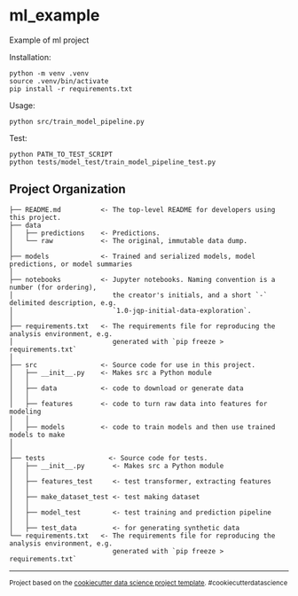 ml_example
==============================

Example of ml project

Installation: 
~~~
python -m venv .venv
source .venv/bin/activate
pip install -r requirements.txt
~~~
Usage:
~~~
python src/train_model_pipeline.py
~~~

Test:
~~~
python PATH_TO_TEST_SCRIPT
python tests/model_test/train_model_pipeline_test.py
~~~

Project Organization
------------

    ├── README.md          <- The top-level README for developers using this project.
    ├── data
    │   ├── predictions    <- Predictions.
    │   └── raw            <- The original, immutable data dump.
    │
    ├── models             <- Trained and serialized models, model predictions, or model summaries
    │
    ├── notebooks          <- Jupyter notebooks. Naming convention is a number (for ordering),
    │                         the creator's initials, and a short `-` delimited description, e.g.
    │                         `1.0-jqp-initial-data-exploration`.
    │
    ├── requirements.txt   <- The requirements file for reproducing the analysis environment, e.g.
    │                         generated with `pip freeze > requirements.txt`
    │
    ├── src                <- Source code for use in this project.
    │   ├── __init__.py    <- Makes src a Python module
    │   │
    │   ├── data           <- code to download or generate data
    │   │
    │   ├── features       <- code to turn raw data into features for modeling
    │   │
    │   ├── models         <- code to train models and then use trained models to make
    │   
    │
    ├── tests                <- Source code for tests.
    │   ├── __init__.py       <- Makes src a Python module
    │   │
    │   ├── features_test     <- test transformer, extracting features
    │   │
    │   ├── make_dataset_test <- test making dataset
    │   │
    │   ├── model_test        <- test training and prediction pipeline
    │   │
    │   ├── test_data         <- for generating synthetic data   
    └── requirements.txt   <- The requirements file for reproducing the analysis environment, e.g.
                              generated with `pip freeze > requirements.txt`


--------

<p><small>Project based on the <a target="_blank" href="https://drivendata.github.io/cookiecutter-data-science/">cookiecutter data science project template</a>. #cookiecutterdatascience</small></p>

